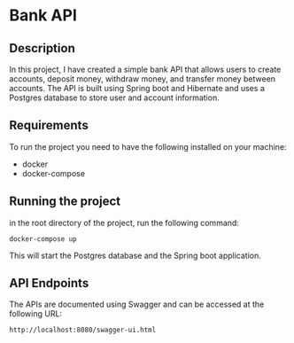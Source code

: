 # Bank API

## Description
In this project, I have created a simple bank API that allows users to create accounts, deposit money, withdraw money,
and transfer money between accounts.
The API is built using Spring boot  and Hibernate and uses a Postgres database to store user and account information.

## Requirements
To run the project you need to have the following installed on your machine:
- docker
- docker-compose

## Running the project
in the root directory of the project, run the following command:
```shell
docker-compose up
```
This will start the Postgres database and the Spring boot application.


## API Endpoints
The APIs are documented using Swagger and can be accessed at the following URL:
```
http://localhost:8080/swagger-ui.html
```


